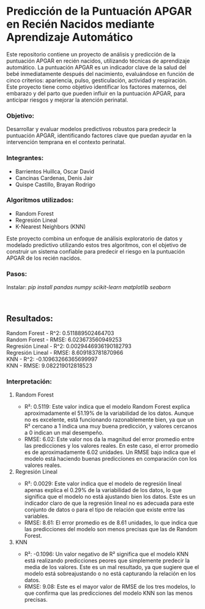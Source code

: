 <h1>Predicción de la Puntuación APGAR en Recién Nacidos mediante Aprendizaje Automático</h1>
<p>
Este repositorio contiene un proyecto de análisis y predicción de la puntuación APGAR en recién nacidos, utilizando técnicas de aprendizaje automático. La puntuación APGAR es un indicador clave de la salud del bebé inmediatamente después del nacimiento, evaluándose en función de cinco criterios: apariencia, pulso, gesticulación, actividad y respiración. Este proyecto tiene como objetivo identificar los factores maternos, del embarazo y del parto que pueden influir en la puntuación APGAR, para anticipar riesgos y mejorar la atención perinatal.
</p>

<h3>Objetivo: </h3>
<p>
Desarrollar y evaluar modelos predictivos robustos para predecir la puntuación APGAR, identificando factores clave que puedan ayudar en la intervención temprana en el contexto perinatal.
</p>
<h3>Integrantes: </h3>
<p>
   <ul>
      <li>Barrientos Huillca, Oscar David</li>
      <li>Cancinas Cardenas, Denis Jair</li>
      <li>Quispe Castillo, Brayan Rodrigo</li>
   </ul>
</p>
<h3>Algoritmos utilizados: </h3>
<p>
   <ul>
      <li>Random Forest</li>
      <li>Regresión Lineal</li>
      <li>K-Nearest Neighbors (KNN)</li>
   </ul>
</p>
<p>
   Este proyecto combina un enfoque de análisis exploratorio de datos y modelado predictivo utilizando estos tres algoritmos, con el objetivo de construir un sistema confiable para predecir el riesgo en la puntuación APGAR de los recién nacidos.
</p>
<h3>Pasos: </h3>
<p>Instalar: <i>pip install pandas numpy scikit-learn matplotlib seaborn</i></p>
<br>
<h2>Resultados:</h2>
<p>
Random Forest - R^2:         0.511889502464703 <br>
Random Forest - RMSE:        6.023673560949253 <br>
Regresión Lineal - R^2:      0.0029446936190182793 <br>
Regresión Lineal - RMSE:     8.609183781870966 <br>
KNN - R^2:                   -0.10963266365699997 <br>
KNN - RMSE:                  9.082219012818523 <br>
</p>
<h3>Interpretación: </h3>
<p>
   <ol>
      <li>Random Forest</li>
         <ul>
            <li>
               R²: 0.5119: Este valor indica que el modelo Random Forest explica aproximadamente el 51.19% de la variabilidad de los datos. Aunque no es excelente, está funcionando razonablemente bien, ya que un R² cercano a 1 indica una muy buena predicción, y valores cercanos a 0 indican un mal desempeño.
            </li>  
            <li>
               RMSE: 6.02: Este valor nos da la magnitud del error promedio entre las predicciones y los valores reales. En este caso, el error promedio es de aproximadamente 6.02 unidades. Un RMSE bajo indica que el modelo está haciendo buenas predicciones en comparación con los valores reales.
            </li>
         </ul>
      <li>Regresión Lineal</li>
         <ul>
            <li>
               R²: 0.0029: Este valor indica que el modelo de regresión lineal apenas explica el 0.29% de la variabilidad de los datos, lo que significa que el modelo no está ajustando bien los datos. Este es un indicador claro de que la regresión lineal no es adecuada para este conjunto de datos o para el tipo de relación que existe entre las variables.
            </li>
            <li>
               RMSE: 8.61: El error promedio es de 8.61 unidades, lo que indica que las predicciones del modelo son menos precisas que las de Random Forest.
            </li>
         </ul>
      <li>KNN</li>
         <ul>
            <li>
               R²: -0.1096: Un valor negativo de R² significa que el modelo KNN está realizando predicciones peores que simplemente predecir la media de los valores. Este es un mal resultado, ya que sugiere que el modelo está sobreajustando o no está capturando la relación en los datos.
            </li>
            <li>
               RMSE: 9.08: Este es el mayor valor de RMSE de los tres modelos, lo que confirma que las predicciones del modelo KNN son las menos precisas.
            </li>
         </ul>
   </ol>
</p>

